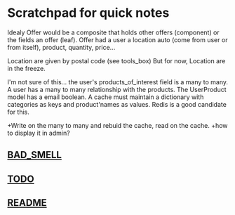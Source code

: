 # Scratchpad for quick notes
Idealy Offer would be a composite that holds other offers (component)
 or the fields an offer (leaf).
Offer had a user a location auto (come from user or from itself), product,
 quantity, price...

Location are given by postal code (see tools_box)
But for now, Location are in the freeze.

I'm not sure of this...
the user's products_of_interest field is a many to many. A user has a many to
 many relationship with the products. The UserProduct model has a email boolean.
 A cache must maintain a dictionary with categories as keys and product'names
 as values. Redis is a good candidate for this.

+Write on the many to many and rebuid the cache, read on the cache.
+how to display it in admin?
## [BAD_SMELL](BAD_SMELL.md)

## [TODO](TODO.md)

## [README](README.md)
